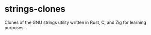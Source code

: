 # strings-clones
Clones of the GNU strings utility written in Rust, C, and Zig for learning purposes.
